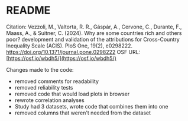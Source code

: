 # README

Citation: Vezzoli, M., Valtorta, R. R., Gáspár, A., Cervone, C., Durante, F., Maass, A., & Suitner, C. (2024). Why are some countries rich and others poor? development and validation of the attributions for Cross-Country Inequality Scale (ACIS). PloS One, 19(2), e0298222. https://doi.org/10.1371/journal.pone.0298222 
OSF URL: [https://osf.io/wbdh5/](https://osf.io/wbdh5/)

Changes made to the code:
- removed comments for readability
- removed reliability tests
- removed code that would load plots in browser
- rewrote correlation analyses
- Study had 3 datasets, wrote code that combines them into one
- removed columns that weren't needed from the dataset